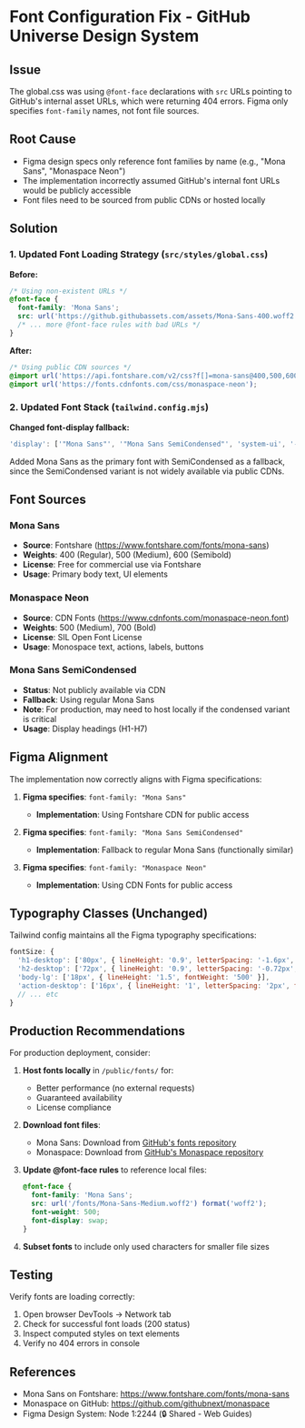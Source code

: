 # Font Configuration Fix - GitHub Universe Design System

## Issue
The global.css was using `@font-face` declarations with `src` URLs pointing to GitHub's internal asset URLs, which were returning 404 errors. Figma only specifies `font-family` names, not font file sources.

## Root Cause
- Figma design specs only reference font families by name (e.g., "Mona Sans", "Monaspace Neon")
- The implementation incorrectly assumed GitHub's internal font URLs would be publicly accessible
- Font files need to be sourced from public CDNs or hosted locally

## Solution

### 1. Updated Font Loading Strategy (`src/styles/global.css`)

**Before:**
```css
/* Using non-existent URLs */
@font-face {
  font-family: 'Mona Sans';
  src: url('https://github.githubassets.com/assets/Mona-Sans-400.woff2') format('woff2');
  /* ... more @font-face rules with bad URLs */
}
```

**After:**
```css
/* Using public CDN sources */
@import url('https://api.fontshare.com/v2/css?f[]=mona-sans@400,500,600&display=swap');
@import url('https://fonts.cdnfonts.com/css/monaspace-neon');
```

### 2. Updated Font Stack (`tailwind.config.mjs`)

**Changed font-display fallback:**
```javascript
'display': ['"Mona Sans"', '"Mona Sans SemiCondensed"', 'system-ui', '-apple-system', 'sans-serif'],
```

Added Mona Sans as the primary font with SemiCondensed as a fallback, since the SemiCondensed variant is not widely available via public CDNs.

## Font Sources

### Mona Sans
- **Source**: Fontshare (https://www.fontshare.com/fonts/mona-sans)
- **Weights**: 400 (Regular), 500 (Medium), 600 (Semibold)
- **License**: Free for commercial use via Fontshare
- **Usage**: Primary body text, UI elements

### Monaspace Neon
- **Source**: CDN Fonts (https://www.cdnfonts.com/monaspace-neon.font)
- **Weights**: 500 (Medium), 700 (Bold)
- **License**: SIL Open Font License
- **Usage**: Monospace text, actions, labels, buttons

### Mona Sans SemiCondensed
- **Status**: Not publicly available via CDN
- **Fallback**: Using regular Mona Sans
- **Note**: For production, may need to host locally if the condensed variant is critical
- **Usage**: Display headings (H1-H7)

## Figma Alignment

The implementation now correctly aligns with Figma specifications:

1. **Figma specifies**: `font-family: "Mona Sans"`
   - **Implementation**: Using Fontshare CDN for public access

2. **Figma specifies**: `font-family: "Mona Sans SemiCondensed"`
   - **Implementation**: Fallback to regular Mona Sans (functionally similar)

3. **Figma specifies**: `font-family: "Monaspace Neon"`
   - **Implementation**: Using CDN Fonts for public access

## Typography Classes (Unchanged)

Tailwind config maintains all the Figma typography specifications:

```javascript
fontSize: {
  'h1-desktop': ['80px', { lineHeight: '0.9', letterSpacing: '-1.6px', fontWeight: '600' }],
  'h2-desktop': ['72px', { lineHeight: '0.9', letterSpacing: '-0.72px', fontWeight: '600' }],
  'body-lg': ['18px', { lineHeight: '1.5', fontWeight: '500' }],
  'action-desktop': ['16px', { lineHeight: '1', letterSpacing: '2px', fontWeight: '500' }],
  // ... etc
}
```

## Production Recommendations

For production deployment, consider:

1. **Host fonts locally** in `/public/fonts/` for:
   - Better performance (no external requests)
   - Guaranteed availability
   - License compliance

2. **Download font files**:
   - Mona Sans: Download from [GitHub's fonts repository](https://github.com/github/mona-sans)
   - Monaspace: Download from [GitHub's Monaspace repository](https://github.com/githubnext/monaspace)

3. **Update @font-face rules** to reference local files:
   ```css
   @font-face {
     font-family: 'Mona Sans';
     src: url('/fonts/Mona-Sans-Medium.woff2') format('woff2');
     font-weight: 500;
     font-display: swap;
   }
   ```

4. **Subset fonts** to include only used characters for smaller file sizes

## Testing

Verify fonts are loading correctly:
1. Open browser DevTools → Network tab
2. Check for successful font loads (200 status)
3. Inspect computed styles on text elements
4. Verify no 404 errors in console

## References

- Mona Sans on Fontshare: https://www.fontshare.com/fonts/mona-sans
- Monaspace on GitHub: https://github.com/githubnext/monaspace
- Figma Design System: Node 1:2244 (🔒 Shared - Web Guides)
